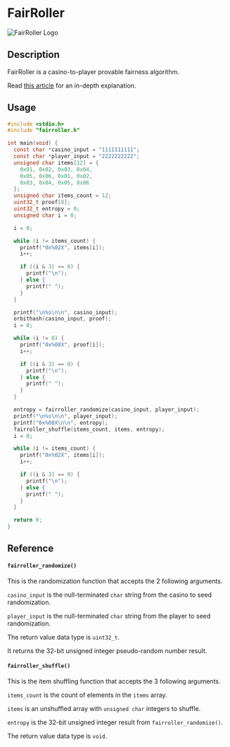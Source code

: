 # FairRoller
![FairRoller Logo](https://repository-images.githubusercontent.com/737368018/80f7aa96-1277-4f80-b939-29dc4066de5e)

## Description
FairRoller is a casino-to-player provable fairness algorithm.

Read [this article](https://medium.com/@wilparsons/fairroller-is-a-new-casino-shuffling-algorithm-with-provable-and-explainable-fairness-94964478b11f) for an in-depth explanation.

## Usage
``` c
#include <stdio.h>
#include "fairroller.h"

int main(void) {
  const char *casino_input = "1111111111";
  const char *player_input = "2222222222";
  unsigned char items[12] = {
    0x01, 0x02, 0x03, 0x04,
    0x05, 0x06, 0x01, 0x02,
    0x03, 0x04, 0x05, 0x06
  };
  unsigned char items_count = 12;
  uint32_t proof[8];
  uint32_t entropy = 0;
  unsigned char i = 0;

  i = 0;

  while (i != items_count) {
    printf("0x%02X", items[i]);
    i++;

    if ((i & 3) == 0) {
      printf("\n");
    } else {
      printf(" ");
    }
  }

  printf("\n%s\n\n", casino_input);
  orbithash(casino_input, proof);
  i = 0;

  while (i != 8) {
    printf("0x%08X", proof[i]);
    i++;

    if ((i & 3) == 0) {
      printf("\n");
    } else {
      printf(" ");
    }
  }

  entropy = fairroller_randomize(casino_input, player_input);
  printf("\n%s\n\n", player_input);
  printf("0x%08X\n\n", entropy);
  fairroller_shuffle(items_count, items, entropy);
  i = 0;

  while (i != items_count) {
    printf("0x%02X", items[i]);
    i++;

    if ((i & 3) == 0) {
      printf("\n");
    } else {
      printf(" ");
    }
  }

  return 0;
}
```

## Reference
#### `fairroller_randomize()`
This is the randomization function that accepts the 2 following arguments.

`casino_input` is the null-terminated `char` string from the casino to seed randomization.

`player_input` is the null-terminated `char` string from the player to seed randomization.

The return value data type is `uint32_t`.

It returns the 32-bit unsigned integer pseudo-random number result.

#### `fairroller_shuffle()`
This is the item shuffling function that accepts the 3 following arguments.

`items_count` is the count of elements in the `items` array.

`items` is an unshuffled array with `unsigned char` integers to shuffle.

`entropy` is the 32-bit unsigned integer result from `fairroller_randomize()`.

The return value data type is `void`.
